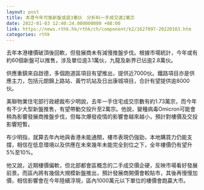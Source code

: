 ```yaml
---
layout: post
title: 本港今年可推新盤或逾3萬伙　分析料一手成交達2萬宗
date: 2022-01-03 12:40:24.000000000 +08:00
link: https://news.rthk.hk/rthk/ch/component/k2/1627097-20220103.htm
categories: rthk
---
```


去年本港樓價破頂後回軟，但發展商未有減慢推盤步伐。根據市場統計，今年或有約60個新盤可以推售，涉及單位逾3.1萬伙，九龍及新界已佔逾2.8萬伙。

供應重鎮來自啟德，多個跑道區項目有望推出，提供近7000伙。鐵路項目亦是供應主力，包括元朗錦上路站、黃竹坑站及日出康城項目，合計有望提供逾8000伙。

美聯物業住宅部行政總裁布少明說，去年一手住宅成交宗數有約1.73萬宗，而今年有不少大型新盤推售，有望帶動交投升至2萬宗。他說，變種病毒Omicron可能會稍為影響發展商推盤步伐，但每次爆發疫情的影響會越來越小，預計對樓價及交投影響短暫。

布少明指，就算去年內地與香港未能通關，樓市表現仍強勁，本地購買力仍能支撐，相信在低息環境以及供應在未來幾年未能完全到位之下，全年樓價仍有望升5%至10%。

他又說，近期樓價偏軟，但北部都會區概念的二手成交價企硬，反映市場看好發展前景。而區內將有幾個大規模新盤推出，預計發展商開價會較貼市，其後再慢慢加價，相信影響會在今年陸續浮現，區內1000萬元以下單位的樓價會跑贏大市。
